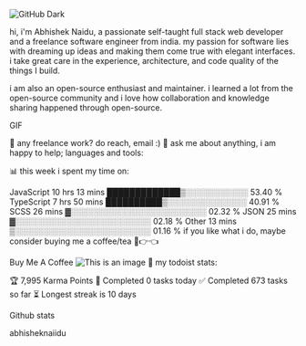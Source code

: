 ![GitHub Dark](https://github.com/github-dark.png#gh-light-mode-only)


hi, i'm Abhishek Naidu, a passionate self-taught full stack web developer and a freelance software engineer from india. my passion for software lies with dreaming up ideas and making them come true with elegant interfaces. i take great care in the experience, architecture, and code quality of the things I build.

i am also an open-source enthusiast and maintainer. i learned a lot from the open-source community and i love how collaboration and knowledge sharing happened through open-source.

GIF

💼 any freelance work? do reach, email :)
💬 ask me about anything, i am happy to help;
languages and tools:

         

📊 this week i spent my time on:

JavaScript   10 hrs 13 mins  █████████████▒░░░░░░░░░░░   53.40 %
TypeScript   7 hrs 50 mins   ██████████▒░░░░░░░░░░░░░░   40.91 %
SCSS         26 mins         ▓░░░░░░░░░░░░░░░░░░░░░░░░   02.32 %
JSON         25 mins         ▓░░░░░░░░░░░░░░░░░░░░░░░░   02.18 %
Other        13 mins         ▒░░░░░░░░░░░░░░░░░░░░░░░░   01.16 %
if you like what i do, maybe consider buying me a coffee/tea 🥺👉👈

Buy Me A Coffee
![This is an image](https://myoctocat.com/assets/images/base-octocat.svg)
🚧 my todoist stats:

🏆 7,995 Karma Points
🌸 Completed 0 tasks today
✅ Completed 673 tasks so far
⏳ Longest streak is 10 days

Github stats

abhisheknaiidu
